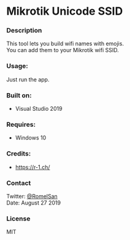 # Mikrotik Unicode SSID
### Description
This tool lets you build wifi names with emojis.  
You can add them to your Mikrotik wifi SSID.

### Usage:
Just run the app.

### Built on:
- Visual Studio 2019

### Requires:
- Windows 10

### Credits:
- https://r-1.ch/

### Contact
Twitter: [@RomelSan](http://www.twitter.com/RomelSan)    
Date: August 27 2019

### License
MIT
